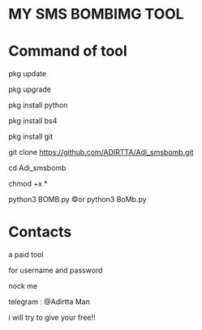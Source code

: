# MY SMS BOMBIMG TOOL

# Command of tool
pkg update

pkg upgrade

pkg install python 

pkg install bs4 

pkg install git 

git clone https://github.com/ADIRTTA/Adi_smsbomb.git

cd Adi_smsbomb

chmod +x *

python3 BOMB.py ©or python3 BoMb.py

# Contacts

a paid tool 

for username and password

nock me 

telegram : @Adirtta Man 

i will try to give your free!!

